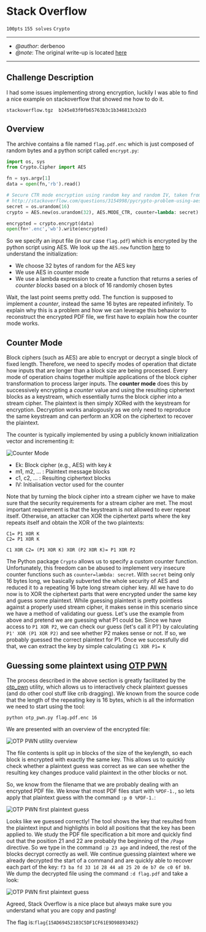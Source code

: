 # Stack Overflow
`100pts` `155 solves` `Crypto`

-----

* *@author*: derbenoo 
* *@note*: The original write-up is located [here](https://derbenoo.github.io/ctf/2017/08/12/sha2017_ctf_stack_overflow/)

-----

## Challenge Description

I had some issues implementing strong encryption, luckily I was able to find a nice example on stackoverflow that showed me how to do it.

`stackoverflow.tgz  b245e83f0fb65763b3c1b346813cb2d3`

## Overview

The archive contains a file named `flag.pdf.enc` which is just composed of random bytes and a python script called `encrypt.py`: 

``` Python
import os, sys
from Crypto.Cipher import AES

fn = sys.argv[1]
data = open(fn,'rb').read()

# Secure CTR mode encryption using random key and random IV, taken from
# http://stackoverflow.com/questions/3154998/pycrypto-problem-using-aesctr
secret = os.urandom(16)
crypto = AES.new(os.urandom(32), AES.MODE_CTR, counter=lambda: secret) 

encrypted = crypto.encrypt(data)
open(fn+'.enc','wb').write(encrypted)
```

So we specify an input file (in our case `flag.pdf`) which is encrypted by the python script using AES. We look up the `AES.new` function [here](http://pythonhosted.org/pycrypto/Crypto.Cipher.AES-module.html#new) to understand the initialization:
* We choose 32 bytes of random for the AES key
* We use AES in counter mode
* We use a lambda expression to create a function that returns a series of _counter blocks_ based on a block of 16 randomly chosen bytes

Wait, the last point seems pretty odd. The function is supposed to implement a *counter*, instead the same 16 bytes are repeated infinitely. To explain why this is a problem and how we can leverage this behavior to reconstruct the encrypted PDF file, we first have to explain how the counter mode works.

## Counter Mode

Block ciphers (such as AES) are able to encrypt or decrypt a single block of fixed length. Therefore, we need to specify modes of operation that dictate how inputs that are longer than a block size are being processed. Every mode of operation chains together multiple applications of the block cipher transformation to process larger inputs. The **counter mode** does this by successively encrypting a *counter* value and using the resulting ciphertext blocks as a keystream, which essentially turns the block cipher into a stream cipher. The plaintext is then simply XORed with the keystream for encryption. Decryption works analogously as we only need to reproduce the same keystream and can perform an XOR on the ciphertext to recover the plaintext.

The counter is typically implemented by using a publicly known initialization vector and incrementing it:

![Counter Mode](https://derbenoo.github.io/public/images/ctf/sha2017_ctf_stack_overflow_counter_mode.png)

* Ek: Block cipher (e.g., AES) with key _k_
* m1, m2, ... : Plaintext message blocks
* c1, c2, ... : Resulting ciphertext blocks
* IV: Initialisation vector used for the counter

Note that by turning the block cipher into a stream cipher we have to make sure that the security requirements for a stream cipher are met. The most important requirement is that the keystream is not allowed to ever repeat itself. Otherwise, an attacker can XOR the ciphertext parts where the key repeats itself and obtain the XOR of the two plaintexts:

```
C1= P1 XOR K
C2= P1 XOR K

C1 XOR C2= (P1 XOR K) XOR (P2 XOR K)= P1 XOR P2

```

The Python package `Crypto` allows us to specify a custom counter function. Unfortunately, this freedom can be abused to implement very insecure counter functions such as `counter=lambda: secret`. With `secret` being only 16 bytes long, we basically subverted the whole security of AES and reduced it to a repeating 16 byte long stream cipher key. All we have to do now is to XOR the ciphertext parts that were encrypted under the same key and guess some plaintext. While guessing plaintext is pretty pointless against a properly used stream cipher, it makes sense in this scenario since we have a method of validating our guess. Let's use the example from above and pretend we are guessing what P1 could be. Since we have access to `P1 XOR P2`, we can check our guess (let's call it P1') by calculating `P1' XOR (P1 XOR P2)` and see whether P2 makes sense or not. If so, we probably guessed the correct plaintext for P1. Once we successfully did that, we can extract the key by simple calculating `C1 XOR P1= K`

## Guessing some plaintext using [OTP PWN](https://github.com/derbenoo/otp_pwn)

The process described in the above section is greatly facilitated by the [otp_pwn](https://github.com/derbenoo/otp_pwn) utility, which allows us to interactively check plaintext guesses (and do other cool stuff like crib dragging). We known from the source code that the length of the repeating key is 16 bytes, which is all the information we need to start using the tool:

`python otp_pwn.py flag.pdf.enc 16`

We are presented with an overview of the encrypted file:

![OTP PWN utility overview](https://derbenoo.github.io/public/images/ctf/sha2017_ctf_stack_overflow_otp_pwn_overview.png)

The file contents is split up in blocks of the size of the keylength, so each block is encrypted with exactly the same key. This allows us to quickly check whether a plaintext guess was correct as we can see whether the resulting key changes produce valid plaintext in the other blocks or not.

So, we know from the filename that we are probably dealing with an encrypted PDF file. We know that most PDF files start with `%PDF-1.`, so lets apply that plaintext guess with the command `:p 0 %PDF-1.`:

![OTP PWN first plaintext guess](https://derbenoo.github.io/public/images/ctf/sha2017_ctf_stack_overflow_otp_pwn_first_guess.png)

Looks like we guessed correctly! The tool shows the key that resulted from the plaintext input and highlights in bold all positions that the key has been applied to. We study the PDF file specification a bit more and quickly find out that the position 21 and 22 are probably the beginning of the `/Page` directive. So we type in the command `:p 23 age` and indeed, the rest of the blocks decrypt correctly as well. We continue guessing plaintext where we already decrypted the start of a command and are quickly able to recover each part of the key: `f3 ba fd 33 1d 28 44 a8 25 20 de b7 de c0 6f b9`. We dump the decrypted file using the command `:d flag.pdf` and take a look:

![OTP PWN first plaintext guess](https://derbenoo.github.io/public/images/ctf/sha2017_ctf_stack_overflow_flag.jpg)

Agreed, Stack Overflow is a nice place but always make sure you understand what you are copy and pasting!


The flag is:`flag{15AD69452103C5DF1CF61E9D98893492}`
